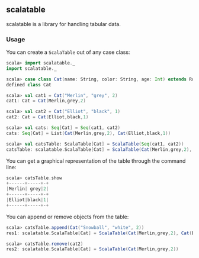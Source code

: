 ## scalatable

scalatable is a library for handling tabular data.

### Usage

You can create a `ScalaTable` out of any case class:

```scala
scala> import scalatable._
import scalatable._

scala> case class Cat(name: String, color: String, age: Int) extends Row
defined class Cat

scala> val cat1 = Cat("Merlin", "grey", 2)
cat1: Cat = Cat(Merlin,grey,2)

scala> val cat2 = Cat("Elliot", "black", 1)
cat2: Cat = Cat(Elliot,black,1)

scala> val cats: Seq[Cat] = Seq(cat1, cat2)
cats: Seq[Cat] = List(Cat(Merlin,grey,2), Cat(Elliot,black,1))

scala> val catsTable: ScalaTable[Cat] = ScalaTable(Seq(cat1, cat2))
catsTable: scalatable.ScalaTable[Cat] = ScalaTable(Cat(Merlin,grey,2), Cat(Elliot,black,1))
```
You can get a graphical representation of the table through the command line:
```scala
scala> catsTable.show
+------+-----+-+
|Merlin| grey|2|
+------+-----+-+
|Elliot|black|1|
+------+-----+-+
```

You can append or remove objects from the table:
```scala
scala> catsTable.append(Cat("Snowball", "white", 2))
res1: scalatable.ScalaTable[Cat] = ScalaTable(Cat(Merlin,grey,2), Cat(Elliot,black,1), Cat(Snowball,white,2))

scala> catsTable.remove(cat2)
res2: scalatable.ScalaTable[Cat] = ScalaTable(Cat(Merlin,grey,2))
```
